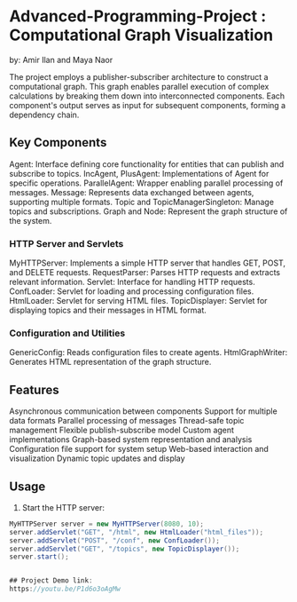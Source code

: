 # Advanced-Programming-Project : Computational Graph Visualization
by: Amir Ilan and Maya Naor

The project employs a publisher-subscriber architecture to construct a computational graph. This graph enables parallel execution of complex calculations by breaking them down into interconnected components. Each component's output serves as input for subsequent components, forming a dependency chain.

## Key Components

Agent: Interface defining core functionality for entities that can publish and subscribe to topics.
IncAgent, PlusAgent: Implementations of Agent for specific operations.
ParallelAgent: Wrapper enabling parallel processing of messages.
Message: Represents data exchanged between agents, supporting multiple formats.
Topic and TopicManagerSingleton: Manage topics and subscriptions.
Graph and Node: Represent the graph structure of the system.

### HTTP Server and Servlets
MyHTTPServer: Implements a simple HTTP server that handles GET, POST, and DELETE requests.
RequestParser: Parses HTTP requests and extracts relevant information.
Servlet: Interface for handling HTTP requests.
ConfLoader: Servlet for loading and processing configuration files.
HtmlLoader: Servlet for serving HTML files.
TopicDisplayer: Servlet for displaying topics and their messages in HTML format.

### Configuration and Utilities
GenericConfig: Reads configuration files to create agents.
HtmlGraphWriter: Generates HTML representation of the graph structure.

## Features
Asynchronous communication between components
Support for multiple data formats
Parallel processing of messages
Thread-safe topic management
Flexible publish-subscribe model
Custom agent implementations
Graph-based system representation and analysis
Configuration file support for system setup
Web-based interaction and visualization
Dynamic topic updates and display

## Usage
1. Start the HTTP server:

```java
MyHTTPServer server = new MyHTTPServer(8080, 10);
server.addServlet("GET", "/html", new HtmlLoader("html_files"));
server.addServlet("POST", "/conf", new ConfLoader());
server.addServlet("GET", "/topics", new TopicDisplayer());
server.start();


## Project Demo link:
https://youtu.be/P1d6o3oAgMw
